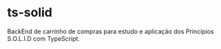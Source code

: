 # ts-solid

BackEnd de carrinho de compras para estudo e aplicação dos Princípios S.O.L.I.D com TypeScript.
